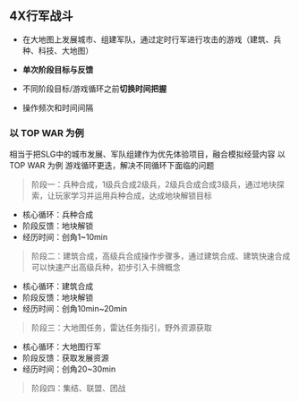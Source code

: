 ## 4X行军战斗
- 在大地图上发展城市、组建军队，通过定时行军进行攻击的游戏（建筑、兵种、科技、大地图）

- **单次阶段目标与反馈**
- 不同阶段目标/游戏循环之前**切换时间把握**
- 操作频次和时间间隔


### 以 TOP WAR 为例

相当于把SLG中的城市发展、军队组建作为优先体验项目，融合模拟经营内容
以TOP WAR 为例 游戏循环更迭，解决不同循环下面临的问题

> 阶段一：兵种合成，1级兵合成2级兵，2级兵合成合成3级兵，通过地块探索，让玩家学习并运用兵种合成，达成地块解锁目标  

- 核心循环：兵种合成
- 阶段反馈：地块解锁
- 经历时间：创角1~10min

 > 阶段二：建筑合成，高级兵合成操作步骤多，通过建筑合成、建筑快速合成可以快速产出高级兵种，初步引入卡牌概念

- 核心循环：建筑合成
- 阶段反馈：地块解锁
- 经历时间：创角10min~20min


> 阶段三：大地图任务，雷达任务指引，野外资源获取

- 核心循环：大地图行军
- 阶段反馈：获取发展资源
- 经历时间：创角20~30min

> 阶段四：集结、联盟、团战
